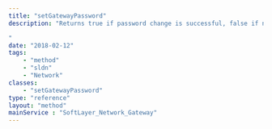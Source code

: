 ```yaml
---
title: "setGatewayPassword"
description: "Returns true if password change is successful, false if not successful 

"
date: "2018-02-12"
tags:
    - "method"
    - "sldn"
    - "Network"
classes:
    - "setGatewayPassword"
type: "reference"
layout: "method"
mainService : "SoftLayer_Network_Gateway"
---
```

